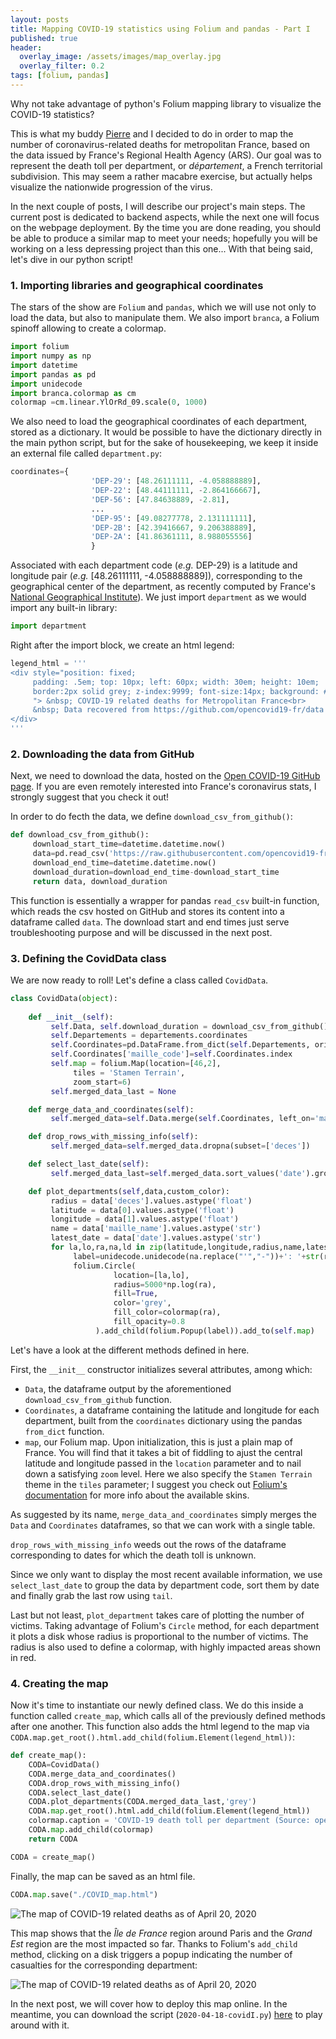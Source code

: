 ```yaml
---
layout: posts
title: Mapping COVID-19 statistics using Folium and pandas - Part I
published: true
header:
  overlay_image: /assets/images/map_overlay.jpg
  overlay_filter: 0.2
tags: [folium, pandas]
---
```


Why not take advantage of python's Folium mapping library to visualize the COVID-19 statistics?

This is what my buddy [Pierre](pierre@nothos.net) and I decided to do in order to map the number of coronavirus-related deaths for metropolitan France, based on the data issued by France's Regional Health Agency (ARS). Our goal was to represent the death toll per department, or *département*, a French territorial subdivision. This may seem a rather macabre exercise, but actually helps visualize the nationwide progression of the virus.

In the next couple of posts, I will describe our project's main steps. The current post is dedicated to backend aspects, while the next one will focus on the webpage deployment. 
By the time you are done reading, you should be able to produce a similar map to meet your needs; hopefully you will be working on a less depressing project than this one... With that being said, let's dive in our python script!

### 1. Importing libraries and geographical coordinates

The stars of the show are `Folium` and `pandas`, which we will use not only to load the data, but also to manipulate them. We also import `branca`, a Folium spinoff allowing to create a colormap.

```python
import folium
import numpy as np
import datetime
import pandas as pd
import unidecode
import branca.colormap as cm
colormap =cm.linear.YlOrRd_09.scale(0, 1000)
```

We also need to load the geographical coordinates of each department, stored as a dictionary. It would be possible to have the dictionary directly in the main python script, but for the sake of housekeeping, we keep it inside an external file called `department.py`:

```python
coordinates={                
                  'DEP-29': [48.26111111, -4.058888889], 
                  'DEP-22': [48.44111111, -2.864166667], 
                  'DEP-56': [47.84638889, -2.81], 
                  ...
                  'DEP-95': [49.08277778, 2.131111111],
                  'DEP-2B': [42.39416667, 9.206388889],
                  'DEP-2A': [41.86361111, 8.988055556]
                  }                  
```

Associated with each department code (*e.g.* DEP-29) is a latitude and longitude pair (*e.g.*  [48.26111111, -4.058888889]), corresponding to the geographical center of the department, as recently computed by France's [National Geographical Institute](http://www.ign.fr/institut/actus/lign-calcule-centre-geographique-96-departements-metropolitains)). 
We just import `department` as we would import any built-in library:

```python
import department
```

Right after the import block, we create an html legend:

```python
legend_html = '''
<div style="position: fixed;
     padding: .5em; top: 10px; left: 60px; width: 30em; height: 10em;
     border:2px solid grey; z-index:9999; font-size:14px; background: #eee;
     "> &nbsp; COVID-19 related deaths for Metropolitan France<br>
     &nbsp; Data recovered from https://github.com/opencovid19-fr/data  <br>
</div>
'''
```

### 2. Downloading the data from GitHub

Next, we need to download the data, hosted on the [Open COVID-19 GitHub page](https://github.com/opencovid19-fr). If you are even remotely interested into France's coronavirus stats, I strongly suggest that you check it out!

In order to do fecth the data, we define `download_csv_from_github()`:

```python
def download_csv_from_github():
     download_start_time=datetime.datetime.now()
     data=pd.read_csv('https://raw.githubusercontent.com/opencovid19-fr/data/master/dist/chiffres-cles.csv')
     download_end_time=datetime.datetime.now()  
     download_duration=download_end_time-download_start_time
     return data, download_duration
```

This function is essentially a wrapper for pandas `read_csv` built-in function, which reads the csv hosted on GitHub and stores its content into a dataframe called `data`. The download start and end times just serve troubleshooting purpose and will be discussed in the next post.

### 3. Defining the CovidData class

We are now ready to roll! Let's define a class called `CovidData`. 

```python
class CovidData(object):
   
    def __init__(self):
         self.Data, self.download_duration = download_csv_from_github()
         self.Departements = departements.coordinates         
         self.Coordinates=pd.DataFrame.from_dict(self.Departements, orient='index')
         self.Coordinates['maille_code']=self.Coordinates.index         
         self.map = folium.Map(location=[46,2],
              tiles = 'Stamen Terrain',
              zoom_start=6)         
         self.merged_data_last = None

    def merge_data_and_coordinates(self):
         self.merged_data=self.Data.merge(self.Coordinates, left_on='maille_code', right_on='maille_code')

    def drop_rows_with_missing_info(self):
         self.merged_data=self.merged_data.dropna(subset=['deces'])

    def select_last_date(self):
         self.merged_data_last=self.merged_data.sort_values('date').groupby('maille_code').tail(1)

    def plot_departments(self,data,custom_color):
         radius = data['deces'].values.astype('float')
         latitude = data[0].values.astype('float')
         longitude = data[1].values.astype('float')
         name = data['maille_name'].values.astype('str')   
         latest_date = data['date'].values.astype('str')
         for la,lo,ra,na,ld in zip(latitude,longitude,radius,name,latest_date):
              label=unidecode.unidecode(na.replace("'","-"))+': '+str(ra)[:-2]+ ' victims by '+str(ld)+'.'
              folium.Circle(
                       location=[la,lo],
                       radius=5000*np.log(ra),
                       fill=True,
                       color='grey',
                       fill_color=colormap(ra),
                       fill_opacity=0.8
                   ).add_child(folium.Popup(label)).add_to(self.map)
```

Let's have a look at the different methods defined in here.

First, the `__init__` constructor initializes several attributes, among which:

- `Data`, the dataframe output by the aforementioned `download_csv_from_github` function.
- `Coordinates`, a dataframe containing the latitude and longitude for each department, built from the `coordinates` dictionary using the pandas `from_dict` function.
- `map`, our Folium map. Upon initialization, this is just a plain map of France. You will find that it takes a bit of fiddling to ajust the central latitude and longitude passed in the `location` parameter and to nail down a satisfying `zoom` level.  Here we also specify the `Stamen Terrain` theme in the `tiles` parameter; I suggest you check out [Folium's documentation](https://python-visualization.github.io/folium/index.html) for more info about the available skins.

As suggested by its name, `merge_data_and_coordinates` simply merges the `Data` and `Coordinates` dataframes, so that we can work with a single table.

`drop_rows_with_missing_info` weeds out the rows of the dataframe corresponding to dates for which the death toll is unknown.

Since we only want to display the most recent available information, we use `select_last_date` to group the data by department code, sort them by date and finally grab the last row using `tail`.

Last but not least, `plot_department` takes care of plotting the number of victims. Taking advantage of Folium's `Circle` method, for each department it plots a disk whose radius is proportional to the number of victims. The radius is also used to define a colormap, with highly impacted areas shown in red. 

### 4. Creating the map

Now it's time to instantiate our newly defined class. We do this inside a function called `create_map`, which calls all of the previously defined methods after one another. This function also adds the html legend to the map via `CODA.map.get_root().html.add_child(folium.Element(legend_html))`:

 ```python
 def create_map():
     CODA=CovidData()
     CODA.merge_data_and_coordinates()
     CODA.drop_rows_with_missing_info()
     CODA.select_last_date()
     CODA.plot_departments(CODA.merged_data_last,'grey')
     CODA.map.get_root().html.add_child(folium.Element(legend_html))
     colormap.caption = 'COVID-19 death toll per department (Source: opencovid19-fr)'
     CODA.map.add_child(colormap)
     return CODA

CODA = create_map()
```

Finally, the map can be saved as an html file.

 ```python
CODA.map.save("./COVID_map.html")
```
![The map of COVID-19 related deaths as of April 20, 2020](/blog/assets/images/map.jpg)

This map shows that the *Île de France* region around Paris and the *Grand Est* region are the most impacted so far.
Thanks to Folium's `add_child` method, clicking on a disk triggers a popup indicating the number of casualties for the corresponding department:

![The map of COVID-19 related deaths as of April 20, 2020](/blog/assets/images/map_zoom.jpg)

In the next post, we will cover how to deploy this map online. In the meantime, you can download the script (`2020-04-18-covidI.py`) [here](https://github.com/Ovide19/blog_scripts/tree/master/2020-04-18-covidI) to play around with it.
